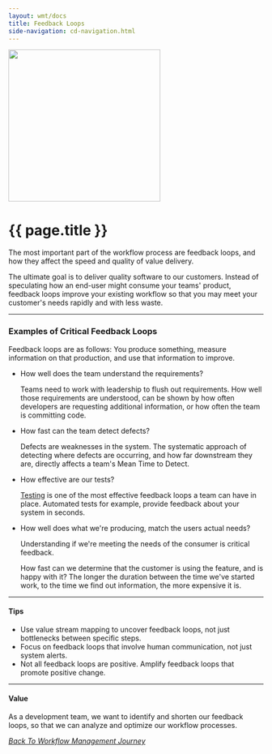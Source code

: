 ```yaml
---
layout: wmt/docs
title: Feedback Loops
side-navigation: cd-navigation.html
---
```


<img src="/assets/img/devops-dojo-motto.png" class="img-responsive" width="300px" />

# {{ page.title }}

The most important part of the workflow process are feedback loops, and how they affect
the speed and quality of value delivery.

The ultimate goal is to deliver quality software to our customers. Instead of speculating
how an end-user might consume your teams' product, feedback loops improve your existing
workflow so that you may meet your customer's needs rapidly and with less waste.

---

### Examples of Critical Feedback Loops

Feedback loops are as follows:
You produce something, measure information on that production, and use that information to improve.

- How well does the team understand the requirements?

  Teams need to work with leadership to flush out requirements. How well those requirements
  are understood, can be shown by how often developers are requesting additional information, or how often
  the team is committing code.

- How fast can the team detect defects?

  Defects are weaknesses in the system. The systematic approach of detecting
  where defects are occurring, and how far downstream they are, directly affects
  a team's Mean Time to Detect.

- How effective are our tests?

  [Testing](../testing-process/index.html) is one of the most effective feedback loops a team can have in place.
  Automated tests for example, provide feedback about your system in seconds.

- How well does what we're producing, match the users actual needs?

  Understanding if we're meeting the needs of the consumer is critical feedback.

  How fast can we determine that the customer is using the feature, and is happy with it?
  The longer the duration between the time we've started work, to the time we find out
  information, the more expensive it is.

---

#### Tips

- Use value stream mapping to uncover feedback loops, not just bottlenecks between specific steps.
- Focus on feedback loops that involve human communication, not just system alerts.
- Not all feedback loops are positive. Amplify feedback loops that promote positive change.

---

#### Value

As a development team, we want to identify and shorten our feedback loops, so that we
can analyze and optimize our workflow processes.

_[Back To Workflow Management Journey](./workflow-process.html)_
